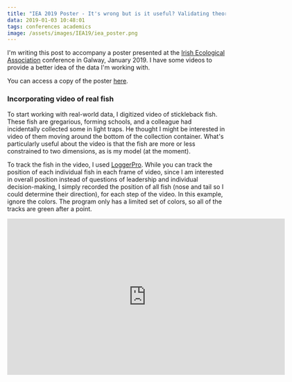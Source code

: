 ```yaml
---
title: "IEA 2019 Poster - It's wrong but is it useful? Validating theoretical models of fish collective behaviour"
data: 2019-01-03 10:48:01
tags: conferences academics
image: /assets/images/IEA19/iea_poster.png
---
```


I'm writing this post to accompany a poster presented at the [Irish Ecological Association][IEA] conference in Galway, January 2019. I have some videos to provide a better idea of the data I'm working with.

You can access a copy of the poster [here][poster].


### Incorporating video of real fish


To start working with real-world data, I digitized video of stickleback fish. These fish are gregarious, forming schools, and a colleague had incidentally collected some in light traps. He thought I might be interested in video of them moving around the bottom of the collection container. What's particularly useful about the video is that the fish are  more or less constrained to two dimensions, as is my model (at the moment).

To track the fish in the video, I used [LoggerPro][lp]. While you can track the position of each individual fish in each frame of video, since I am interested in overall position instead of questions of leadership and individual decision-making, I simply recorded the position of all fish (nose and tail so I could determine their direction), for each step of the video. In this example, ignore the colors. The program only has a limited set of colors, so all of the tracks are green after a point.

<iframe width="640" height="360" src="https://drive.google.com/open?id=1pGBJLPgh8qlVz6FzwMktF5XjcnwJDXyT" frameborder="0"> </iframe>








[IEA]: https://www.britishecologicalsociety.org/membership-community/irish-ecological-association/
[poster]: https://drive.google.com/file/d/1iboD1KEVauBHRCMgT6c2Zq8Gfv-cFHDd/view?usp=sharing
[lp]: https://www.vernier.com/products/software/lp/
